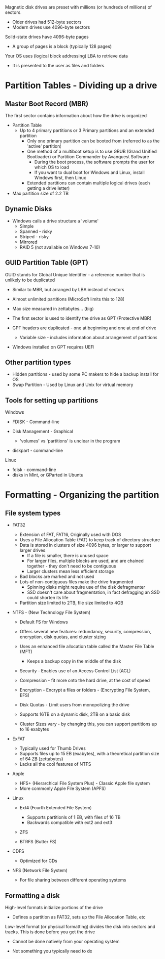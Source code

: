 Magnetic disk drives are preset with millions (or hundreds of millions) of sectors.

* Older drives had 512-byte sectors
* Modern drives use 4096-byte sectors

Solid-state drives have 4096-byte pages

* A group of pages is a block (typically 128 pages)

Your OS uses (logical block addressing) LBA to retrieve data

* It is presented to the user as files and folders

# Partition Tables - Dividing up a drive

## Master Boot Record (MBR)

The first sector contains information about how the drive is organized

* Partition Table
  * Up to 4 primary partitions or 3 Primary partitions and an extended partition
    * Only one primary partition can be booted from (referred to as the 'active' partition)
    * One method of a multiboot setup is to use GRUB (Grand Unified Bootloader) or Partition Commander by Avanquest Software
      * During the boot process, the software prompts the user for which OS to load
      * If you want to dual boot for Windows and Linux, install Windows first, then Linux
    * Extended partitions can contain multiple logical drives (each getting a drive letter)
* Max partition size of 2.2 TB

## Dynamic Disks

* Windows calls a drive structure a 'volume'
  * Simple
  * Spanned - risky
  * Striped - risky
  * Mirrored
  * RAID 5 (not available on Windows 7-10)

## GUID Partition Table (GPT)

GUID stands for Global Unique Identifier - a reference number that is unlikely to be duplicated

* Similar to MBR, but arranged by LBA instead of sectors

* Almost unlimited partitions (MicroSoft limits this to 128)
* Max size measured in zettabytes... (big)
* The first sector is used to identify the drive as GPT (Protective MBR)
* GPT headers are duplicated - one at beginning and one at end of drive
  * Variable size - includes information about arrangement of partitions
* Windows installed on GPT requires UEFI

## Other partition types

* Hidden partitions - used by some PC makers to hide a backup install for OS
* Swap Partition - Used by Linux and Unix for virtual memory

## Tools for setting up partitions

Windows

* FDISK - Command-line
* Disk Management - Graphical
  * 'volumes' vs 'partitions' is unclear in the program

* diskpart - command-line

Linux

* fdisk - command-line
* disks in Mint, or GParted in Ubuntu

# Formatting - Organizing the partition

## File system types

* FAT32
  * Extension of FAT, FAT16, Originally used with DOS
  * Uses a File Allocation Table (FAT) to keep track of directory structure
  * Data is stored in clusters of size 4096 bytes, or larger to support larger drives
    * If a file is smaller, there is unused space
    * For larger files, multiple blocks are used, and are chained together - they don't need to be contiguous
    * Larger clusters mean less efficient storage
  * Bad blocks are marked and not used
  * Lots of non-contiguous files make the drive fragmented
    * Spinning disks might require use of the disk defragmenter
    * SSD doesn't care about fragmentation, in fact defragging an SSD could shorten its life
  * Partition size limited to 2TB, file size limited to 4GB
* NTFS - (New Technology File System)
  * Default FS for Windows
  * Offers several new features: redundancy, security, compression, encryption, disk quotas, and cluster sizing
  * Uses an enhanced file allocation table called the Master File Table (MFT)
    * Keeps a backup copy in the middle of the disk

  * Security - Enables use of an Access Control List (ACL)
  * Compression - fit more onto the hard drive, at the cost of speed
  * Encryption - Encrypt a files or folders - (Encrypting File System, EFS)
  * Disk Quotas - Limit users from monopolizing the drive
  * Supports 16TB on a dynamic disk, 2TB on a basic disk
  * Cluster Sizes vary - by changing this, you can support partitions up to 16 exabytes

* ExFAT
  * Typically used for Thumb Drives
  * Supports files up to 15 EB (exabytes), with a theoretical partition size of 64 ZB (zettabytes)
  * Lacks all the cool features of NTFS
* Apple
  * HFS+ (Hierarchical File System Plus) - Classic Apple file system
  * More commonly Apple File System (APFS)
* Linux
  * Ext4 (Fourth Extended File System)
    * Supports partitionls of 1 EB, with files of 16 TB
    * Backwards compatible with ext2 and ext3

  * ZFS
  * BTRFS (Butter FS)
* CDFS
  * Optimized for CDs
* NFS (Network File System)
  * For file sharing between different operating systems


## Formatting a disk

High-level formats initialize portions of the drive

* Defines a partition as FAT32, sets up the File Allocation Table, etc

Low-level format (or physical formatting) divides the disk into sectors and tracks. This is done before you get the drive

* Cannot be done natively from your operating system

* Not something you typically need to do